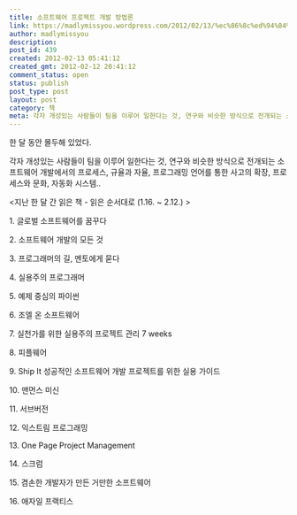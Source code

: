 ```yaml
---
title: 소프트웨어 프로젝트 개발 방법론
link: https://madlymissyou.wordpress.com/2012/02/13/%ec%86%8c%ed%94%84%ed%8a%b8%ec%9b%a8%ec%96%b4-%ed%94%84%eb%a1%9c%ec%a0%9d%ed%8a%b8-%ea%b0%9c%eb%b0%9c/
author: madlymissyou
description:
post_id: 439
created: 2012-02-13 05:41:12
created_gmt: 2012-02-12 20:41:12
comment_status: open
status: publish
post_type: post
layout: post
category: 책
meta: 각자 개성있는 사람들이 팀을 이루어 일한다는 것, 연구와 비슷한 방식으로 전개되는 소프트웨어 개발에서의 프로세스, 규율과 자율, 프로그래밍 언어를 통한 사고의 확장, 프로세스와 문화, 자동화 시스템.
---
```



한 달 동안 몰두해 있었다.

각자 개성있는 사람들이 팀을 이루어 일한다는 것, 연구와 비슷한 방식으로 전개되는 소프트웨어 개발에서의 프로세스, 규율과 자율, 프로그래밍 언어를 통한 사고의 확장, 프로세스와 문화, 자동화 시스템..

<지난 한 달 간 읽은 책 - 읽은 순서대로 (1.16. ~ 2.12.) >

1\. 글로벌 소프트웨어를 꿈꾸다

2\. 소프트웨어 개발의 모든 것

3\. 프로그래머의 길, 멘토에게 묻다

4\. 실용주의 프로그래머

5\. 예제 중심의 파이썬

6\. 조엘 온 소프트웨어

7\. 실천가를 위한 실용주의 프로젝트 관리 7 weeks

8\. 피플웨어

9\. Ship It 성공적인 소프트웨어 개발 프로젝트를 위한 실용 가이드

10\. 맨먼스 미신

11\. 서브버전

12\. 익스트림 프로그래밍

13\. One Page Project Management

14\. 스크럼

15\. 겸손한 개발자가 만든 거만한 소프트웨어

16\. 애자일 프랙티스
